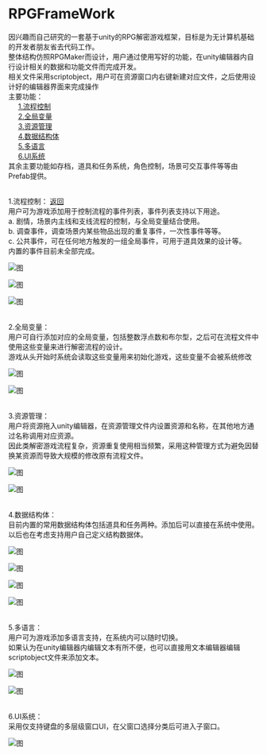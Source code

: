 # RPGFrameWork
因兴趣而自己研究的一套基于unity的RPG解密游戏框架，目标是为无计算机基础的开发者朋友省去代码工作。<br/>
整体结构仿照RPGMaker而设计，用户通过使用写好的功能，在unity编辑器内自行设计相关的数据和功能文件而完成开发。<br/>
相关文件采用scriptobject，用户可在资源窗口内右键新建对应文件，之后使用设计好的编辑器界面来完成操作<br>
<span id="jump">主要功能：</span><br/>
&nbsp;&nbsp;&nbsp;&nbsp;&nbsp;<a href="#jump1">1.流程控制</a><br>
&nbsp;&nbsp;&nbsp;&nbsp;&nbsp;<a href="#jump2">2.全局变量</a><br>
&nbsp;&nbsp;&nbsp;&nbsp;&nbsp;<a href="#jump3">3.资源管理</a><br>
&nbsp;&nbsp;&nbsp;&nbsp;&nbsp;<a href="#jump4">4.数据结构体</a><br>
&nbsp;&nbsp;&nbsp;&nbsp;&nbsp;<a href="#jump5">5.多语言</a><br>
&nbsp;&nbsp;&nbsp;&nbsp;&nbsp;<a href="#jump6">6.UI系统</a><br>
其余主要功能如存档，道具和任务系统，角色控制，场景可交互事件等等由Prefab提供。<br>

<br/>
<span id="jump1">1.流程控制： <a href="#jump">返回</a></span><br>
用户可为游戏添加用于控制流程的事件列表，事件列表支持以下用途。<br/>
a. 剧情，场景内主线和支线流程的控制，与全局变量结合使用。<br/>
b. 调查事件，调查场景内某些物品出现的重复事件，一次性事件等等。<br/>
c. 公共事件，可在任何地方触发的一组全局事件，可用于道具效果的设计等。<br/>
内置的事件目前未全部完成。<br/>

![图](pic/13.png)

![图](pic/14.png)

![图](pic/1.png)

<br/>
<span id="jump2">2.全局变量：</span><br/>
用户可自行添加对应的全局变量，包括整数浮点数和布尔型，之后可在流程文件中使用这些变量来进行解密流程的设计。<br/>
游戏从头开始时系统会读取这些变量用来初始化游戏，这些变量不会被系统修改<br/>

![图](pic/8.png)


![图](pic/9.png)

<br/>
<span id="jump3">3.资源管理：</span><br/>
用户将资源拖入unity编辑器，在资源管理文件内设置资源和名称，在其他地方通过名称调用对应资源。<br/>
因此类解密游戏流程复杂，资源重复使用相当频繁，采用这种管理方式为避免因替换某资源而导致大规模的修改原有流程文件。<br/>

![图](pic/6.png)


![图](pic/7.png)

<br/>
<span id="jump4">4.数据结构体：</span><br/>
目前内置的常用数据结构体包括道具和任务两种。添加后可以直接在系统中使用。<br/>
以后也在考虑支持用户自己定义结构数据体。<br/>

![图](pic/3.png)

![图](pic/11.png)

![图](pic/4.png)

![图](pic/12.png)

<br/>
<span id="jump5">5.多语言：</span><br/>
用户可为游戏添加多语言支持，在系统内可以随时切换。<br/>
如果认为在unity编辑器内编辑文本有所不便，也可以直接用文本编辑器编辑scriptobject文件来添加文本。<br/>

![图](pic/5.png)


![图](pic/10.png)



<br/>
<span id="jump6">6.UI系统：</span><br/>
采用仅支持键盘的多层级窗口UI，在父窗口选择分类后可进入子窗口。<br/>

![图](pic/2.png)
